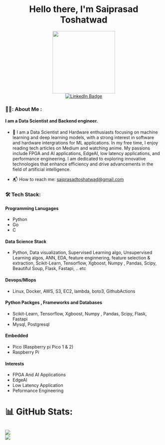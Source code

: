 <p>
  <h1 align="center"><b>Hello there, I'm Saiprasad Toshatwad </b></h1>
</p>

<div id="header" align="center">
  <img src="https://media0.giphy.com/media/M9gbBd9nbDrOTu1Mqx/giphy.gif?cid=790b7611021c6f00b63ed67cb3038f7ef33aff0ad0464ca1&rid=giphy.gif&ct=s" width="200"/>
</div>

<div id="badges" align="center">
  <a href="https://www.linkedin.com/in/saiprasad-toshatwad-a75449206/">
    <img src="https://img.shields.io/badge/LinkedIn-blue?style=for-the-badge&logo=linkedin&logoColor=white" alt="LinkedIn Badge"/>
  </a>
</div>

### 👨‍💻: About Me :
#### I am a Data Scientist and Backend engineer.

- :telescope: I am a Data Scientist and Hardware enthusiasts focusing on machine learning and deep learning models, with a strong interest in software and hardware intergrations for ML applications. In my free time, I enjoy reading tech articles on Medium and watching anime. My passions include FPGA and AI applications, EdgeAI, low latency applications, and performance engineering. I am dedicated to exploring innovative technologies that enhance efficiency and drive advancements in the field of artificial intelligence.

- 📬 How to reach me: saiprasadtoshatwad@gmail.com

### :hammer_and_wrench: Tech Stack:

#### Programming Lanugages
- Python
- Go
- C

#### Data Science Stack
- Python, Data visualization, Supervised Learning algo, Unsupervised Learning algos, ANN, EDA, feature enginnering, feature selection & extraction,
Scikit-Learn, Tensorflow, Xgboost, Numpy , Pandas, Scipy, Beautiful Soup, Flask, Fastapi, .. etc

#### Devops/Mlops
- Linux, Docker, AWS, S3, EC2, lambda, boto3,  GithubActions

#### Python Packges , Frameworks and Databases
- Scikit-Learn, Tensorflow, Xgboost, Numpy , Pandas, Scipy, Flask, Fastapi
- Mysql, Postgresql

#### Embedded
- Pico (Raspberry pi Pico 1 & 2)
- Raspberry Pi

#### Interests
- FPGA And AI Applications
- EdgeAI
- Low Latency Application
- Peformance Engineering

# 📊 GitHub Stats:
![](https://github-readme-streak-stats.herokuapp.com/?user=dev-hack95&theme=vue-dark&hide_border=false)<br/>
![](https://github-readme-stats.vercel.app/api/top-langs/?username=dev-hack95&theme=vue-dark&hide_border=false&include_all_commits=false&count_private=false&layout=compact)
---

